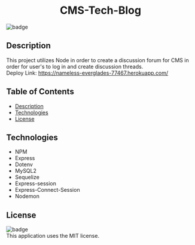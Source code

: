 #  <h1 align="center">CMS-Tech-Blog</h1>

  ![badge](https://img.shields.io/badge/license-MIT-blue)<br>
  
  ## Description
  This project utilizes Node in order to create a discussion forum for CMS in order for user's to log in and create discussion threads.
  </br>
  Deploy Link:
  https://nameless-everglades-77467.herokuapp.com/
  ## Table of Contents
  - [Description](#description)
  - [Technologies](#technologies)
  - [License](#license)

  ## Technologies
 - NPM
 - Express
 - Dotenv
 - MySQL2
 - Sequelize
 - Express-session
 - Express-Connect-Session
 - Nodemon

  ## License
  ![badge](https://img.shields.io/badge/license-MIT-blue)<br>
 This application uses the MIT license.
